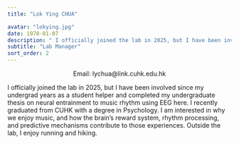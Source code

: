 ```yaml
---
title: "Lok Ying CHUA"

avatar: "lokying.jpg"
date: 1970-01-07
description: " I officially joined the lab in 2025, but I have been involved since my undergrad years..."
subtitle: "Lab Manager"
sort_order: 2
---
```

<p align="center">
    Email: lychua@link.cuhk.edu.hk
</p>

 I officially joined the lab in 2025, but I have been involved since my undergrad years as a student helper and completed my undergraduate thesis on neural entrainment to music rhythm using EEG here. I recently graduated from CUHK with a degree in Psychology. I am interested in why we enjoy music, and how the brain’s reward system, rhythm processing, and predictive mechanisms contribute to those experiences. Outside the lab, I enjoy running and hiking.
